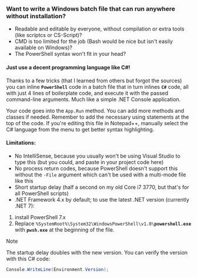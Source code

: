 ### Want to write a Windows batch file that can run anywhere without installation?

- Readable and editable by everyone, without compilation or extra tools (like scriptcs or CS-Script)?
- CMD is too limited for the job (Bash would be nice but isn't easily available on Windows)?
- The PowerShell syntax won't fit in your head?

#### Just use a decent programming language like C#!

Thanks to a few tricks (that I learned from others but forgot the sources) you can inline **`PowerShell`** code in a batch file that in turn inlines **`C#`** code, all with just 4 lines of boilerplate code, and execute it with the passed command-line arguments. Much like a simple .NET Console application.

Your code goes into the `App.Run` method. You can add more methods and classes if needed. Remember to add the necessary using statements at the top of the code. If you're editing this file in Notepad++, manually select the C# language from the menu to get better syntax highlighting.

#### Limitations:

- No IntelliSense, because you usually won't be using Visual Studio to type this (but you could, and paste in your project code here)
- No process return codes, because PowerShell doesn't support this without the `-File` argument which can't be used with a multi-mode file like this
- Short startup delay (half a second on my old Core i7 3770, but that's for all PowerShell scripts)
- .NET Framework 4.x by default; to use the latest .NET version (currently .NET 7):
1. install PowerShell 7.x 
2. Replace <code>%SystemRoot%\System32\WindowsPowerShell\v1.0\\<strong>powershell.exe</strong></code> with <code><strong>pwsh.exe</strong></code> at the beginning of the file. 
 
 >[!NOTE]
 >The startup delay doubles with the new version. You can verify the version with this C# code: 
 >```csharp
 >Console.WriteLine(Environment.Version);
 >```